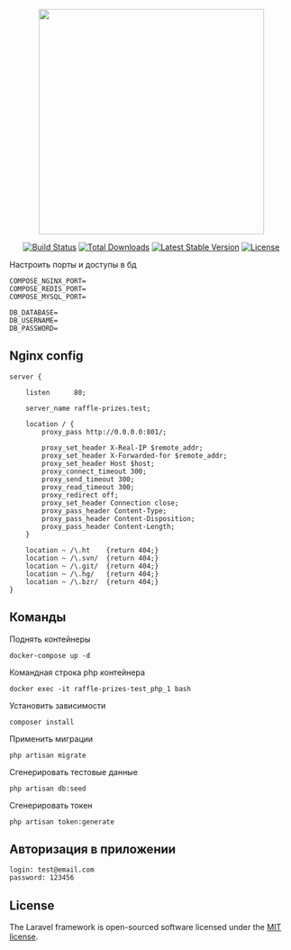 <p align="center"><a href="https://laravel.com" target="_blank"><img src="https://raw.githubusercontent.com/laravel/art/master/logo-lockup/5%20SVG/2%20CMYK/1%20Full%20Color/laravel-logolockup-cmyk-red.svg" width="400"></a></p>

<p align="center">
<a href="https://travis-ci.org/laravel/framework"><img src="https://travis-ci.org/laravel/framework.svg" alt="Build Status"></a>
<a href="https://packagist.org/packages/laravel/framework"><img src="https://img.shields.io/packagist/dt/laravel/framework" alt="Total Downloads"></a>
<a href="https://packagist.org/packages/laravel/framework"><img src="https://img.shields.io/packagist/v/laravel/framework" alt="Latest Stable Version"></a>
<a href="https://packagist.org/packages/laravel/framework"><img src="https://img.shields.io/packagist/l/laravel/framework" alt="License"></a>
</p>

Настроить порты и доступы в бд
````
COMPOSE_NGINX_PORT=
COMPOSE_REDIS_PORT=
COMPOSE_MYSQL_PORT=

DB_DATABASE=
DB_USERNAME=
DB_PASSWORD=
````

## Nginx config
````
server {

    listen      80;

    server_name raffle-prizes.test;

    location / {
    	proxy_pass http://0.0.0.0:801/;

    	proxy_set_header X-Real-IP $remote_addr;
    	proxy_set_header X-Forwarded-for $remote_addr;
    	proxy_set_header Host $host;
    	proxy_connect_timeout 300;
    	proxy_send_timeout 300;
    	proxy_read_timeout 300;
    	proxy_redirect off;
    	proxy_set_header Connection close;
    	proxy_pass_header Content-Type;
    	proxy_pass_header Content-Disposition;
    	proxy_pass_header Content-Length;
    }
    
    location ~ /\.ht    {return 404;}
    location ~ /\.svn/  {return 404;}
    location ~ /\.git/  {return 404;}
    location ~ /\.hg/   {return 404;}
    location ~ /\.bzr/  {return 404;}
}
````

## Команды
Поднять контейнеры
````
docker-compose up -d
````

Командная строка php контейнера
````
docker exec -it raffle-prizes-test_php_1 bash
````

Установить зависимости
````
composer install
````

Применить миграции
````
php artisan migrate
````

Сгенерировать тестовые данные
````
php artisan db:seed
````

Сгенерировать токен
````
php artisan token:generate
````

## Авторизация в приложении
````
login: test@email.com
password: 123456
````

## License

The Laravel framework is open-sourced software licensed under the [MIT license](https://opensource.org/licenses/MIT).
